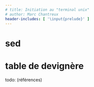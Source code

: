 ```yaml
---
# title: Initiation au "terminal unix"
# author: Marc Chantreux
header-includes: [ '\input{prelude}' ]
---
```


# sed

# table de devignère

todo: (références)






